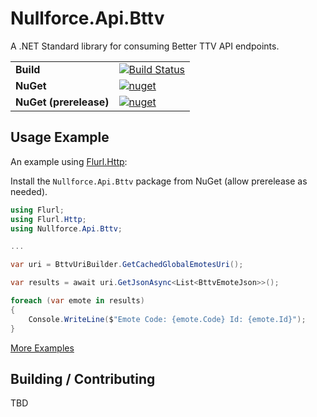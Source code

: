 # Nullforce.Api.Bttv
A .NET Standard library for consuming Better TTV API endpoints.

|||
----------------------|---
**Build**             | [![Build Status](https://github.com/nullforce-public/Nullforce.Api.Bttv/workflows/build/badge.svg?branch=main)](https://github.com/nullforce-public/Nullforce.Api.Bttv/actions)
**NuGet**             | [![nuget](https://img.shields.io/nuget/v/Nullforce.Api.Bttv.svg)](https://www.nuget.org/packages/Nullforce.Api.Bttv/)
**NuGet (prerelease)**| [![nuget](https://img.shields.io/nuget/vpre/Nullforce.Api.Bttv.svg)](https://www.nuget.org/packages/Nullforce.Api.Bttv/)


## Usage Example

An example using [Flurl.Http](https://flurl.dev/):

Install the `Nullforce.Api.Bttv` package from NuGet (allow prerelease as needed).

```csharp
using Flurl;
using Flurl.Http;
using Nullforce.Api.Bttv;

...

var uri = BttvUriBuilder.GetCachedGlobalEmotesUri();

var results = await uri.GetJsonAsync<List<BttvEmoteJson>>();

foreach (var emote in results)
{
    Console.WriteLine($"Emote Code: {emote.Code} Id: {emote.Id}");
}
```

[More Examples](docs/examples.md)

## Building / Contributing

TBD

